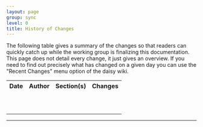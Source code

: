 ```yaml
---
layout: page
group: sync
level: 0
title: History of Changes
---
```


The following table&nbsp;gives a summary of the changes so that readers can
quickly catch up while the working group is finalizing this documentation. This
page does not detail every change, it just gives an overview. If you need to
find out precisely what has changed on a given day you can use the "Recent
Changes" menu option of the daisy wiki.

<table class="content" print-width="100%" width="100%">
<tbody>

<tr>
	<th>Date</th>
	<th>Author</th>
	<th>Section(s)</th>
	<th>Changes</th>
</tr>

<tr>
	<td></td>
	<td></td>
	<td></td>
	<td></td>
</tr>

<tr>
	<td></td>
	<td></td>
	<td></td>
	<td></td>
</tr>

<tr>
	<td></td>
	<td></td>
	<td></td>
	<td></td>
</tr>

<tr>
	<td></td>
	<td></td>
	<td></td>
	<td></td>
</tr>

<tr>
	<td></td>
	<td></td>
	<td></td>
	<td></td>
</tr>

<tr>
	<td></td>
	<td></td>
	<td></td>
	<td></td>
</tr>

<tr>
	<td></td>
	<td></td>
	<td></td>
	<td></td>
</tr>

<tr>
	<td></td>
	<td></td>
	<td></td>
	<td></td>
</tr>

<tr>
	<td></td>
	<td></td>
	<td></td>
	<td></td>
</tr>

<tr>
	<td></td>
	<td></td>
	<td></td>
	<td></td>
</tr>

</tbody>
</table>

* * *